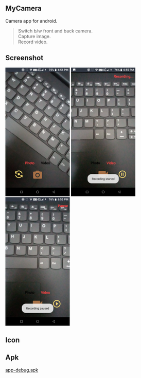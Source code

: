 ## **MyCamera**
Camera app for android.<br>
> Switch b/w front and back camera.<br>
> Capture image.<br>
> Record video.

## **Screenshot**
<img src="src/screenshot_1.png" width=200 height=400/>  <img src="src/screenshot_2.png" width=200 height=400/> <img src="src/screenshot_3.png" width=200 height=400/>

## **Icon**
[](app/src/main/res/mipmap-xxxhdpi/icon.png)

## **Apk**
[app-debug.apk](src/app-debug.apk?raw=true)
